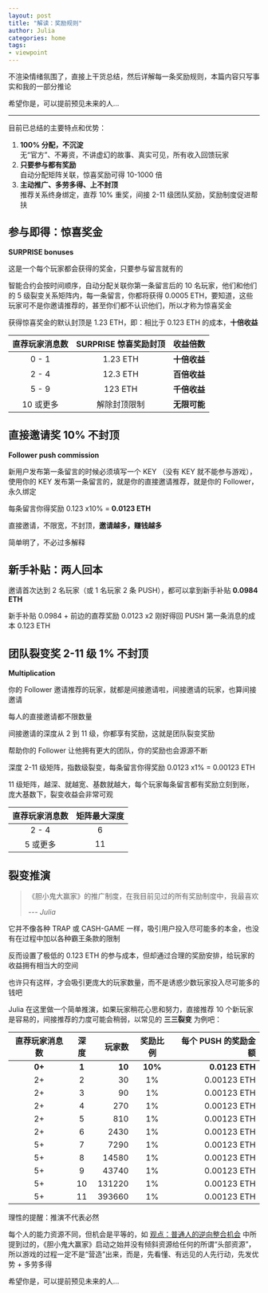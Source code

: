 ```yaml
---
layout: post
title: "解读：奖励规则"
author: Julia
categories: home
tags:
- viewpoint
---
```


不渲染情绪氛围了，直接上干货总结，然后详解每一条奖励规则，本篇内容只写事实和我的一部分推论

希望你是，可以提前预见未来的人…

---

目前已总结的主要特点和优势：

1. **100% 分配，不沉淀**<br>
   无“官方”、不筹资，不讲虚幻的故事、真实可见，所有收入回馈玩家
2. **只要参与都有奖励**<br>
   自动分配矩阵关联，惊喜奖励可得 10-1000 倍
3. **主动推广、多劳多得、上不封顶**<br>
   推荐关系终身绑定，直荐 10% 重奖，间接 2-11 级团队奖励，奖励制度促进帮扶


## 参与即得：惊喜奖金

**SURPRISE bonuses**

这是一个每个玩家都会获得的奖金，只要参与留言就有的

智能合约会按时间顺序，自动分配关联你第一条留言后的 10 名玩家，他们和他们的 5 级裂变关系矩阵内，每一条留言，你都将获得 0.0005 ETH，要知道，这些玩家可不是你邀请推荐的，甚至你们都不认识他们，所以才称为惊喜奖金

获得惊喜奖金的默认封顶是 1.23 ETH，即：相比于 0.123 ETH 的成本，**十倍收益**

| 直荐玩家消息数 | SURPRISE 惊喜奖励封顶 | 收益倍数 |
| :---: | :---: | :---: |
| 0 - 1 | 1.23 ETH | **十倍收益** |
| 2 - 4 | 12.3 ETH | **百倍收益** |
| 5 - 9 | 123 ETH | **千倍收益** |
| 10 或更多 | 解除封顶限制 | **无限可能** |


## 直接邀请奖 10% 不封顶

**Follower push commission**

新用户发布第一条留言的时候必须填写一个 KEY （没有 KEY 就不能参与游戏），使用你的 KEY 发布第一条留言的，就是你的直接邀请推荐，就是你的 Follower，永久绑定

每条留言你得奖励 0.123 x10% = **0.0123 ETH**

直接邀请，不限宽，不封顶，**邀请越多，赚钱越多**

简单明了，不必过多解释


## 新手补贴：两人回本

邀请首次达到 2 名玩家（或 1 名玩家 2 条 PUSH），都可以拿到新手补贴 **0.0984 ETH**

新手补贴 0.0984 + 前边的直荐奖励 0.0123 x2 刚好得回 PUSH 第一条消息的成本 0.123 ETH


## 团队裂变奖 2-11 级 1% 不封顶

**Multiplication**

你的 Follower 邀请推荐的玩家，就都是间接邀请啦，间接邀请的玩家，也算间接邀请

每人的直接邀请都不限数量

间接邀请的深度从 2 到 11 级，你都享有奖励，这就是团队裂变奖励

帮助你的 Follower 让他拥有更大的团队，你的奖励也会源源不断 

深度 2-11 级矩阵，指数级裂变，每条留言你得奖励 0.0123 x1% = 0.00123 ETH

11 级矩阵，越深、就越宽、基数就越大，每个玩家每条留言都有奖励立刻到账，庞大基数下，裂变收益会非常可观

| 直荐玩家消息数 | 矩阵最大深度 |
| :---: | :---: |
| 2 - 4 | 6 |
| 5 或更多 | 11 |


## 裂变推演

> 《胆小鬼大赢家》的推广制度，在我目前见过的所有奖励制度中，我最喜欢
>
> _--- Julia_

它并不像各种 TRAP 或 CASH-GAME 一样，吸引用户投入尽可能多的本金，也没有在过程中加以各种霸王条款的限制

反而设置了极低的 0.123 ETH 的参与成本，但却通过合理的奖励安排，给玩家的收益拥有相当大的空间

也许只有这样，才会吸引更庞大的玩家数量，而不是诱惑少数玩家投入尽可能多的钱吧

Julia 在这里做一个简单推演，如果玩家稍花心思和努力，直接推荐 10 个新玩家是容易的，间接推荐的力度可能会稍弱，以常见的 **三三裂变** 为例吧：

| 直荐玩家消息数 | 深度 | 玩家数 | 奖励比例 | 每个 PUSH 的奖励金额 |
| :---: | :---: | ---: | :---: | ---: |
| **0+** | **1** | **10** | **10%** | **0.0123 ETH** |
| 2+ | 2 | 30 | 1% | 0.00123 ETH |
| 2+ | 3 | 90 | 1% | 0.00123 ETH |
| 2+ | 4 | 270 | 1% | 0.00123 ETH |
| 2+ | 5 | 810 | 1% | 0.00123 ETH |
| 2+ | 6 | 2430 | 1% | 0.00123 ETH |
| 5+ | 7 | 7290 | 1% | 0.00123 ETH |
| 5+ | 8 | 14580 | 1% | 0.00123 ETH |
| 5+ | 9 | 43740 | 1% | 0.00123 ETH |
| 5+ | 10 | 131220 | 1% | 0.00123 ETH |
| 5+ | 11 | 393660 | 1% | 0.00123 ETH |

理性的提醒：推演不代表必然

每个人的能力资源不同，但机会是平等的，如 [观点：普通人的逆向整合机会](/bottom2top) 中所提到过的，《胆小鬼大赢家》启动之始并没有倾斜资源给任何的所谓“头部资源”，所以游戏的过程一定不是“营造”出来，而是，先看懂、有远见的人先行动，先发优势 + 多劳多得

希望你是，可以提前预见未来的人…


